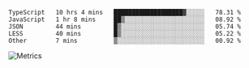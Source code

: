 <!--START_SECTION:waka-->

```text
TypeScript   10 hrs 4 mins   ███████████████████▓░░░░░   78.31 %
JavaScript   1 hr 8 mins     ██▒░░░░░░░░░░░░░░░░░░░░░░   08.92 %
JSON         44 mins         █▒░░░░░░░░░░░░░░░░░░░░░░░   05.74 %
LESS         40 mins         █▒░░░░░░░░░░░░░░░░░░░░░░░   05.22 %
Other        7 mins          ▒░░░░░░░░░░░░░░░░░░░░░░░░   00.92 %
```

<!--END_SECTION:waka-->

![Metrics](https://metrics.lecoq.io/TachibanaKimika?template=classic&base.activity=0&base.community=0&base.repositories=0&languages=1&isocalendar=1&isocalendar.duration=half-year&languages.limit=8&languages.sections=most-used&languages.colors=github&languages.threshold=0%25&languages.indepth=false&languages.recent.load=300&languages.recent.days=14&config.timezone=Asia%2FShanghai)
